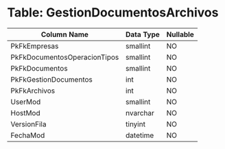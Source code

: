 # Table: GestionDocumentosArchivos

| Column Name | Data Type | Nullable |
|-------------|-----------|----------|
| PkFkEmpresas | smallint | NO |
| PkFkDocumentosOperacionTipos | smallint | NO |
| PkFkDocumentos | smallint | NO |
| PkFkGestionDocumentos | int | NO |
| PkFkArchivos | int | NO |
| UserMod | smallint | NO |
| HostMod | nvarchar | NO |
| VersionFila | tinyint | NO |
| FechaMod | datetime | NO |
